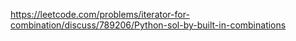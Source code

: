 https://leetcode.com/problems/iterator-for-combination/discuss/789206/Python-sol-by-built-in-combinations